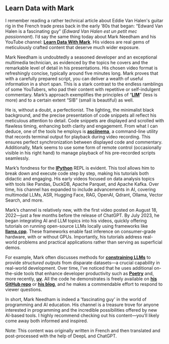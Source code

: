 ## Learn Data with Mark

I remember reading a rather technical article about Eddie Van Halen's guitar rig in the French trade press back in the early ’80s that began: “Edward Van Halen is a fascinating guy” (*Edward Van Halen est un petit mec passionnant*). I’d say the same thing today about Mark Needham and his YouTube channel: **[Learn Data With Mark](https://www.youtube.com/@learndatawithmark/)**. His videos are real gems of meticulously crafted content that deserve much wider exposure.

Mark Needham is undoubtedly a seasoned developer and an exceptional multimedia technician, as evidenced by the topics he covers and the remarkable level of detail in his presentations. His chosen video format is refreshingly concise, typically around five minutes long. Mark proves that with a carefully prepared script, you can deliver a wealth of useful information in a short span. This is a stark contrast to the endless ramblings of some YouTubers, who pad their content with repetitive or self-indulgent commentary. Mark’s approach exemplifies the principles of “**[LIM](https://en.wikipedia.org/wiki/Less_is_more)**” (less is more) and to a certain extent “SIB” (small is beautiful) as well.

He is, without a doubt, a perfectionist. The lighting, the minimalist black background, and the precise presentation of code snippets all reflect his meticulous attention to detail. Code snippets are displayed and scrolled with flawless timing, enhancing both clarity and engagement. From what I can deduce, one of the tools he employs is **[asciinema](https://asciinema.org/)**, a command-line utility that records terminal output for playback during video recording. This ensures perfect synchronization between displayed code and commentary. Additionally, Mark seems to use some form of remote control (occasionally visible in his right hand) to manage playback of his pre-recorded scripts seamlessly.

Mark’s fondness for the **[IPython](https://ipython.readthedocs.io/en/stable/index.html)** REPL is evident. This tool allows him to break down and execute code step by step, making his tutorials both didactic and engaging. His early videos focused on data analysis topics with tools like Pandas, DuckDB, Apache Parquet, and Apache Kafka. Over time, his channel has expanded to include advancements in AI, covering multimodal LLMs, ASR, Hugging Face, RAG, OpenAI, Qdrant, Ollama, Vector Search, and more.

Mark’s channel is relatively new, with the first video posted on August 18, 2022—just a few months before the release of ChatGPT. By July 2023, he began integrating AI and LLM topics into his videos, quickly offering tutorials on running open-source LLMs locally using frameworks like **[llama.cpp](https://github.com/ggerganov/llama.cpp)**. These frameworks enable fast inference on consumer-grade hardware, with or without GPUs. Importantly, his tutorials address real-world problems and practical applications rather than serving as superficial demos.

For example, Mark often discusses methods for **[constraining LLMs](https://www.youtube.com/watch?v=4Wz61w5zbCk)** to provide *structured outputs* from disparate datasets—a crucial capability in real-world development. Over time, I’ve noticed that he uses additional on-the-side tools that enhance developer productivity such as **[Poetry](https://python-poetry.org/)** and, more recently, **[uv](https://docs.astral.sh/uv/)**. All the code he demonstrates is freely available on **[his GitHub repo](https://github.com/mneedham/LearnDataWithMark)** or **[his blog](https://www.markhneedham.com/blog/)**, and he makes a commendable effort to respond to viewer questions.

In short, Mark Needham is indeed a 'fascinating guy' in the world of programming and AI education. His channel is a treasure trove for anyone interested in programming and the incredible possibilities offered by new AI-based tools. I highly recommend checking out his content—you’ll likely come away both informed and inspired.

Note: This content was originally written in French and then translated and post-processed with the help of DeepL and ChatGPT.
